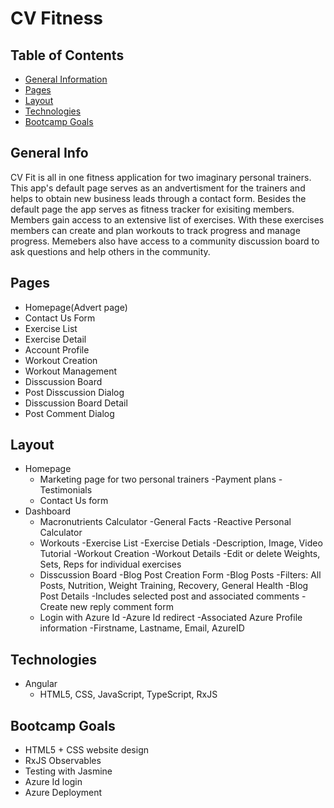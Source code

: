 #  CV Fitness

## Table of Contents
* [General Information](#general_info)
* [Pages](#pages)
* [Layout](#layout)
* [Technologies](#technologies)
* [Bootcamp Goals](#bootcamp_goals)

## General Info
CV Fit is all in one fitness application for two imaginary personal trainers.  This app's default page serves as an andvertisment for the trainers and helps to 
obtain new business leads through a contact form.  Besides the default page the app serves as fitness tracker for exisiting members.  Members gain access to 
an extensive list of exercises.  With these exercises members can create and plan workouts to track progress and manage progress.  Memebers also have access to a
community discussion board to ask questions and help others in the community.

## Pages

* Homepage(Advert page)
* Contact Us Form
* Exercise List
* Exercise Detail 
* Account Profile
* Workout Creation
* Workout Management
* Disscussion Board
* Post Disscussion Dialog
* Disscussion Board Detail
* Post Comment Dialog

## Layout

- Homepage
    - Marketing page for two personal trainers
         -Payment plans
         -Testimonials
    - Contact Us form
- Dashboard
    - Macronutrients Calculator
         -General Facts
         -Reactive Personal Calculator
    - Workouts
         -Exercise List
         -Exercise Detials
            -Description, Image, Video Tutorial
         -Workout Creation 
         -Workout Details
            -Edit or delete Weights, Sets, Reps for individual exercises
    - Disscussion Board
         -Blog Post Creation Form
         -Blog Posts
            -Filters: All Posts, Nutrition, Weight Training, Recovery, General Health
         -Blog Post Details
            -Includes selected post and associated comments
            -Create new reply comment form
     - Login with Azure Id
         -Azure Id redirect 
         -Associated Azure Profile information
            -Firstname, Lastname, Email, AzureID


## Technologies
* Angular
    * HTML5, CSS, JavaScript, TypeScript, RxJS


## Bootcamp Goals
* HTML5 + CSS website design 
* RxJS Observables
* Testing with Jasmine
* Azure Id login
* Azure Deployment
